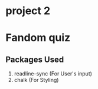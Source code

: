 # project 2
# Fandom quiz
## Packages Used
1. readline-sync (For User's input)
2. chalk (For Styling)
